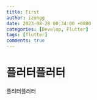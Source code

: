 ```yaml
---
title: First
author: izongg
date: 2023-08-28 00:34:00 +0800
categories: [Develop, Flutter]
tags: [flutter]
comments: true
---
```


# 플러터플러터
플러터플러터